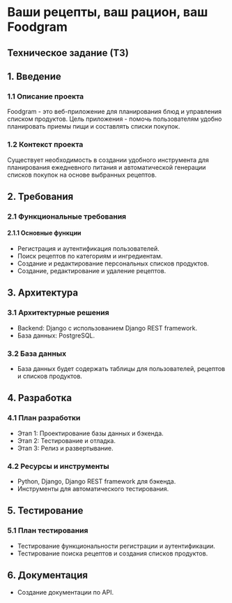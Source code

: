 # Ваши рецепты, ваш рацион, ваш Foodgram

## Техническое задание (ТЗ)

## 1. Введение

### 1.1 Описание проекта

Foodgram - это веб-приложение для планирования блюд и управления списком продуктов. Цель приложения - помочь пользователям удобно планировать приемы пищи и составлять списки покупок.

### 1.2 Контекст проекта

Существует необходимость в создании удобного инструмента для планирования ежедневного питания и автоматической генерации списков покупок на основе выбранных рецептов.

## 2. Требования

### 2.1 Функциональные требования

#### 2.1.1 Основные функции

- Регистрация и аутентификация пользователей.
- Поиск рецептов по категориям и ингредиентам.
- Создание и редактирование персональных списков продуктов.
- Создание, редактирование и удаление рецептов.

## 3. Архитектура

### 3.1 Архитектурные решения

- Backend: Django с использованием Django REST framework.
- База данных: PostgreSQL.

### 3.2 База данных

- База данных будет содержать таблицы для пользователей, рецептов и списков продуктов.

## 4. Разработка

### 4.1 План разработки

- Этап 1: Проектирование базы данных и бэкенда.
- Этап 2: Тестирование и отладка.
- Этап 3: Релиз и развертывание.

### 4.2 Ресурсы и инструменты

- Python, Django, Django REST framework для бэкенда.
- Инструменты для автоматического тестирования.

## 5. Тестирование

### 5.1 План тестирования

- Тестирование функциональности регистрации и аутентификации.
- Тестирование поиска рецептов и создания списков продуктов.

## 6. Документация

- Создание документации по API.
